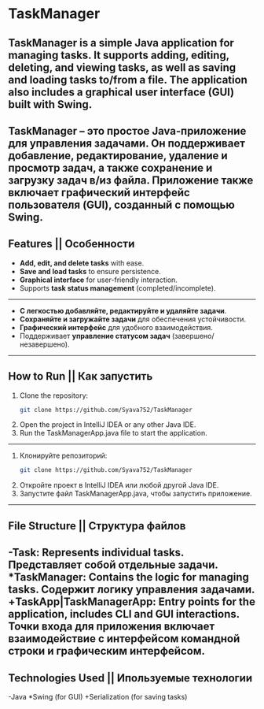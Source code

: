 # TaskManager

**TaskManager** is a simple Java application for managing tasks. It supports adding, editing, deleting, and viewing tasks, as well as saving and loading tasks to/from a file. The application also includes a graphical user interface (GUI) built with Swing.
---
**TaskManager** – это простое Java-приложение для управления задачами. Он поддерживает добавление, редактирование, удаление и просмотр задач, а также сохранение и загрузку задач в/из файла. Приложение также включает графический интерфейс пользователя (GUI), созданный с помощью Swing.
---

## Features || Особенности
- **Add, edit, and delete tasks** with ease.
- **Save and load tasks** to ensure persistence.
- **Graphical interface** for user-friendly interaction.
- Supports **task status management** (completed/incomplete).
---
- **С легкостью добавляйте, редактируйте и удаляйте задачи**.
- **Сохраняйте и загружайте задачи** для обеспечения устойчивости.
- **Графический интерфейс** для удобного взаимодействия.
- Поддерживает **управление статусом задач** (завершено/незавершено).
---

## How to Run || Как запустить
1. Clone the repository:
   ```bash
   git clone https://github.com/Syava752/TaskManager
2. Open the project in IntelliJ IDEA or any other Java IDE.
3. Run the TaskManagerApp.java file to start the application.
---
1. Клонируйте репозиторий:
    ```bash
   git clone https://github.com/Syava752/TaskManager
2. Откройте проект в IntelliJ IDEA или любой другой Java IDE.
3. Запустите файл TaskManagerApp.java, чтобы запустить приложение.
---

## File Structure || Структура файлов
-Task: Represents individual tasks. Представляет собой отдельные задачи.
*TaskManager: Contains the logic for managing tasks. Содержит логику управления задачами.
+TaskApp|TaskManagerApp: Entry points for the application, includes CLI and GUI interactions. Точки входа для приложения включает взаимодействие с интерфейсом командной строки и графическим интерфейсом.
--- 

## Technologies Used || Ипользуемые технологии
-Java
*Swing (for GUI)
+Serialization (for saving tasks)
